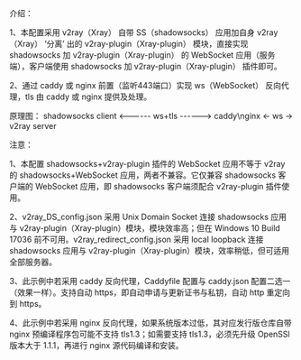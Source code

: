 介绍：

1、本配置采用 v2ray（Xray） 自带 SS（shadowsocks） 应用加自身 v2ray（Xray） ‘分离’ 出的 v2ray-plugin（Xray-plugin） 模块，直接实现 shadowsocks 加 v2ray-plugin（Xray-plugin） 的 WebSocket 应用（服务端），客户端使用 shadowsocks 加 v2ray-plugin（Xray-plugin） 插件即可。

2、通过 caddy 或 nginx 前置（监听443端口）实现 ws（WebSocket） 反向代理，tls 由 caddy 或 nginx 提供及处理。

原理图： shadowsocks client <------ ws+tls ------> caddy\nginx <- ws -> v2ray server

注意：

1、本配置 shadowsocks+v2ray-plugin 插件的 WebSocket 应用不等于 v2ray 的 shadowsocks+WebSocket 应用，两者不兼容。它仅兼容 shadowsocks 客户端的 WebSocket 应用，即 shadowsocks 客户端须配合 v2ray-plugin 插件使用。

2、v2ray_DS_config.json 采用 Unix Domain Socket 连接 shadowsocks 应用与 v2ray-plugin（Xray-plugin）模块，模块效率高；但在 Windows 10 Build 17036 前不可用。v2ray_redirect_config.json 采用 local loopback 连接 shadowsocks 应用与 v2ray-plugin（Xray-plugin）模块，效率稍低，但可适用全部服务器。

3、此示例中若采用 caddy 反向代理，Caddyfile 配置与 caddy.json 配置二选一（效果一样）。支持自动 https，即自动申请与更新证书与私钥，自动 http 重定向到 https。

4、此示例中若采用 nginx 反向代理，如果系统版本过低，其对应发行版仓库自带 nginx 预编译程序包可能不支持 tls1.3；如需要支持 tls1.3，必须先升级 OpenSSl 版本大于 1.1.1，再进行 nginx 源代码编译和安装。

